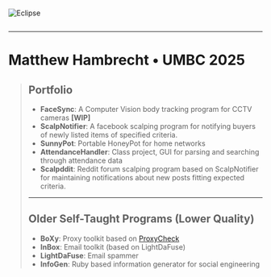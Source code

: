 ```
```
![Eclipse](https://i.imgur.com/zHIJClh.gif)
```
```

---
# Matthew Hambrecht   •   UMBC 2025

> ## Portfolio
> - **FaceSync**: A Computer Vision body tracking program for CCTV cameras **[WIP]**
> - **ScalpNotifier**: A facebook scalping program for notifying buyers of newly listed items of specified criteria.
> - **SunnyPot**: Portable HoneyPot for home networks
> - **AttendanceHandler**: Class project, GUI for parsing and searching through attendance data
> - **Scalpddit**: Reddit forum scalping program based on ScalpNotifier for maintaining notifications about new posts fitting expected criteria.
> ---
> ## Older Self-Taught Programs (Lower Quality)
> - **BoXy**: Proxy toolkit based on [ProxyCheck](http://www.corpit.ru/mjt/proxycheck)
> - **InBox**: Email toolkit (based on LightDaFuse)
> - **LightDaFuse**: Email spammer
> - **InfoGen**: Ruby based information generator for social engineering
